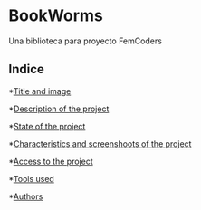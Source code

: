 # BookWorms

Una biblioteca para proyecto FemCoders

## Indice

\*[Title and image](#Title-and-image)

\*[Description of the project](#descripción-del-proyecto)

\*[State of the project](#Estado-del-proyecto)

\*[Characteristics and screenshoots of the project](#Características-de-la-aplicación-y-demostración)

\*[Access to the project](#acceso-proyecto)

\*[Tools used](#tecnologías-utilizadas)

\*[Authors](#personas-contribuyentes)
